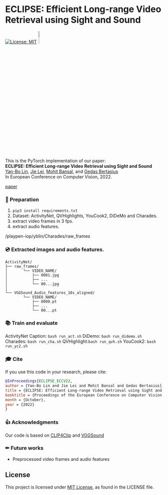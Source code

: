 
# ECLIPSE: Efficient Long-range Video Retrieval using Sight and Sound 

[![License: MIT](https://img.shields.io/badge/License-MIT-yellow.svg)](https://opensource.org/licenses/MIT) <img src="https://raw.githubusercontent.com/facebookresearch/unbiased-teacher/main/teaser/pytorch-logo-dark.png" width="10%"> 
<!-- [![License: MIT](https://img.shields.io/badge/License-MIT-yellow.svg)](https://opensource.org/licenses/MIT) -->

This is the PyTorch implementation of our paper: <br>
**ECLIPSE: Efficient Long-range Video Retrieval using Sight and Sound**<br>
[Yan-Bo Lin](https://genjib.github.io/), [Jie Lei](https://jayleicn.github.io/), [Mohit Bansal](https://www.cs.unc.edu/~mbansal/), and [Gedas Bertasius](https://www.gedasbertasius.com/)<br>
In European Conference on Computer Vision, 2022. <br>

[paper](https://arxiv.org/abs/2204.02874) 

### 📝 Preparation 
1. `pip3 install requirements.txt`
2. Dataset:  ActivityNet, QVHighlights, YouCook2, DiDeMo and Charades.
3. extract video frames in 3 fps.
4. extract audio features.

/playpen-iop/yblin/Charades/raw_frames
### 💿 Extracted images and audio features. 
```shell
ActivityNet/
├── raw_frames/
│       └── VIDEO_NAME/
│           ├── 0001.jpg
│           ├── ...
│           └── 00...jpg
│
└── VGGSound_Audio_features_10s_aligned/
        └── VIDEO_NAME/
            ├── 0000.pt
            ├── ...
            └── 00...pt

```


### 📚 Train and evaluate
ActivityNet Caption: `bash run_act.sh`
DiDemo: `bash run_didemo.sh`
Charades: `bash run_cha.sh`
QVHighlight:`bash run_qvh.sh`
YouCook2: `bash run_yc2.sh`




### 🎓 Cite

If you use this code in your research, please cite:

```bibtex
@InProceedings{ECLIPSE_ECCV22,
author = {Yan-Bo Lin and Jie Lei and Mohit Bansal and Gedas Bertasius},
title = {ECLIPSE: Efficient Long-range Video Retrieval using Sight and Sound},
booktitle = {Proceedings of the European Conference on Computer Vision (ECCV)},
month = {October},
year = {2022}
}
```

### 👍 Acknowledgments
Our code is based on [CLIP4Clip](https://github.com/ArrowLuo/CLIP4Clip) and [VGGSound](https://www.robots.ox.ac.uk/~vgg/data/vggsound/)

### ✏ Future works
* Preprocessed video frames and audio features


## License

This project is licensed under [MIT License](LICENSE), as found in the LICENSE file.
